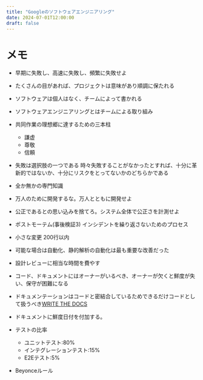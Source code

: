 ```yaml
---
title: "Googleのソフトウェアエンジニアリング"
date: 2024-07-01T12:00:00
draft: false
---
```


# メモ
- 早期に失敗し、高速に失敗し、頻繁に失敗せよ
- たくさんの目があれば、プロジェクトは意味があり順調に保たれる
- ソフトウェアは個人はなく、チームによって書かれる
- ソフトウェアエンジニアリングとはチームによる取り組み
- 共同作業の理想郷に達するための三本柱
    - 謙虚
    - 尊敬
    - 信頼
- 失敗は選択肢の一つである
    時々失敗することがなかったとすれば、十分に革新的ではないか、十分にリスクをとってないかのどちらかである
- 全か無かの専門知識
- 万人のために開発するな。万人とともに開発せよ
- 公正であるとの思い込みを捨てろ。システム全体で公正さを計測せよ
- ポストモーテム(事後検証3)
    インシデントを繰り返さないためのプロセス

- 小さな変更 200行以内
- 可能な場合は自動化、静的解析の自動化は最も重要な改善だった
- 設計レビューに相当な時間を費やす
- コード、ドキュメントにはオーナーがいるべき、オーナーが欠くと鮮度が失い、保守が困難になる　
- ドキュメンテーションはコードと密結合しているためできるだけコードとして扱うべき[WRITE THE DOCS](https://www.writethedocs.org/guide/)
- ドキュメントに鮮度日付を付加する。
- テストの比率
    - ユニットテスト:80%
    - インテグレーションテスト:15%
    - E2Eテスト:5%
- Beyonceルール